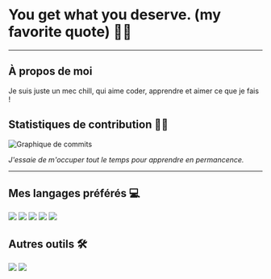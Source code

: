 # You get what you deserve. (my favorite quote) 🌸💙

---

## À propos de moi

Je suis juste un mec chill, qui aime coder, apprendre et aimer ce que je fais !  

## Statistiques de contribution 🦸‍♂️

![Graphique de commits](https://github-readme-stats.vercel.app/api?username=byborh&show_icons=true&theme=radical&hide_border=true&count_private=true)

*J'essaie de m'occuper tout le temps pour apprendre en permancence.*

---

## Mes langages préférés 💻

<p align="left">
  <img src="https://img.shields.io/badge/-TypeScript-3178C6?style=for-the-badge&logo=typescript&logoColor=white" />
  <img src="https://img.shields.io/badge/-Java-007396?style=for-the-badge&logo=java&logoColor=white" />
  <img src="https://img.shields.io/badge/-JavaScript-F7DF1E?style=for-the-badge&logo=javascript&logoColor=black" />
  <img src="https://img.shields.io/badge/-PHP-777BB4?style=for-the-badge&logo=php&logoColor=white" />
  <img src="https://img.shields.io/badge/-Python-3776AB?style=for-the-badge&logo=python&logoColor=white" />
</p>

## Autres outils 🛠️

<p align="left">
  <img src="https://img.shields.io/badge/-Docker-2496ED?style=for-the-badge&logo=docker&logoColor=white" />
  <img src="https://img.shields.io/badge/-Git-F05032?style=for-the-badge&logo=git&logoColor=white" />
</p>
